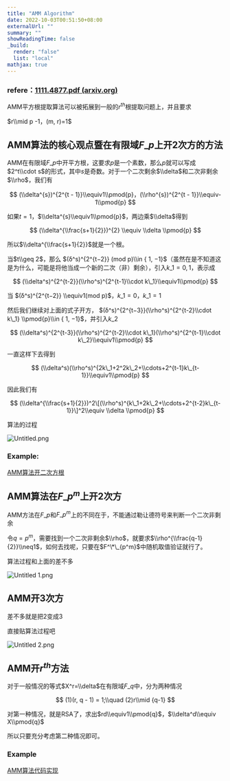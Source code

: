 ```yaml
---
title: "AMM Algorithm"
date: 2022-10-03T00:51:50+08:00
externalUrl: ""
summary: ""
showReadingTime: false
_build:
  render: "false"
  list: "local"
mathjax: true
---
```



### refere：[1111.4877.pdf (arxiv.org)](https://arxiv.org/pdf/1111.4877.pdf)

AMM平方根提取算法可以被拓展到一般的$r^{th}$根提取问题上，并且要求

$r\\mid p -1，(m, r)=1$

AMM算法的核心观点暨在有限域$F\_p$上开2次方的方法
-----------------------------

AMM在有限域$F\_p$中开平方根，这要求$p$是一个素数，那么$p$就可以写成$2^t\\cdot s$的形式，其中$s$是奇数。对于一个二次剩余$\\delta$和二次非剩余$\\rho$，我们有

$$ (\\delta^{s})^{2^{t - 1}}\\equiv1\\pmod{p}，(\\rho^{s})^{2^{t - 1}}\\equiv-1\\pmod{p} $$

如果$t=1$，$\\delta^{s}\\equiv1\\pmod{p}$，两边乘$\\delta$得到

$$ (\\delta^{\\frac{s+1}{2}})^{2} \\equiv \\delta \\pmod{p} $$

所以$\\delta^{\\frac{s+1}{2}}$就是一个根。

当$t\\geq 2$，那么 $(δ^s)^{2^{t−2}} (mod p)\\in { 1, −1}$（虽然在是不知道这是为什么，可能是将他当成一个新的二次（非）剩余），引入$k\_1={0, 1}$，表示成

$$ (\\delta^s)^{2^{t-2}}(\\rho^s)^{2^{t-1}\\cdot k\_1}\\equiv1\\pmod{p} $$

当 $(δ^s)^{2^{t−2}} \\equiv1(mod p)$，$k\_1=0$，$k\_1=1$

然后我们继续对上面的式子开方， $(δ^s)^{2^{t−3}}(\\rho^s)^{2^{t-2}\\cdot k\_1} \\pmod{p}\\in { 1, −1}$，并引入$k\_2$

$$ (\\delta^s)^{2^{t-3}}(\\rho^s)^{2^{t-2}\\cdot k\_1}(\\rho^s)^{2^{t-1}\\cdot k\_2}\\equiv1\\pmod{p} $$

一直这样下去得到

$$ (\\delta^s)(\\rho^s)^{2k\_1+2^2k\_2+\\cdots+2^{t-1}k\_{t-1}}\\equiv1\\pmod{p} $$

因此我们有

$$ (\\delta^{\\frac{s+1}{2}})^2\[(\\rho^s)^{k\_1+2k\_2+\\cdots+2^{t-2}k\_{t-1}}\]^2\\equiv \\delta \\pmod{p} $$

算法的过程

![Untitled.png](https://s2.loli.net/2022/10/02/RWchA1vrIe6wjMH.png)

### Example:

[AMM算法开二次方根](https://www.notion.so/AMM-e0e456024cf54c28a1663c6ea231eee3)

AMM算法在$F\_{p^m}$上开2次方
---------------------

AMM方法在$F\_p$和$F\_{p^m}$上的不同在于，不能通过勒让德符号来判断一个二次非剩余

令$q=p^m$，需要找到一个二次非剩余$\\rho$，就要求$\\rho^{\\frac{q-1}{2}}\\neq1$，如何去找呢，只要在$F^\*\_{p^m}$中随机取值验证就行了。

算法过程和上面的差不多

![Untitled 1.png](https://s2.loli.net/2022/10/02/M6DZfHyQeUuqrYv.png)

AMM开3次方
-------

差不多就是把2变成3

直接贴算法过程吧

![Untitled 2.png](https://s2.loli.net/2022/10/02/eOEAFzrusJ4gkbB.png)

AMM开$r^{th}$方法
--------------

对于一般情况的等式$X^r=\\delta$在有限域$F\_q$中，分为两种情况

$$ (1)(r, q - 1) = 1;\\quad (2)r\\mid {q-1} $$

对第一种情况，就是RSA了，求出$rd\\equiv1\\pmod{q}$，$\\delta^d\\equiv X\\pmod{q}$

所以只要充分考虑第二种情况即可。

### Example

[AMM算法代码实现](https://www.notion.so/AMM-acbf1df77dc54e2ea422cbb38d93a638)
